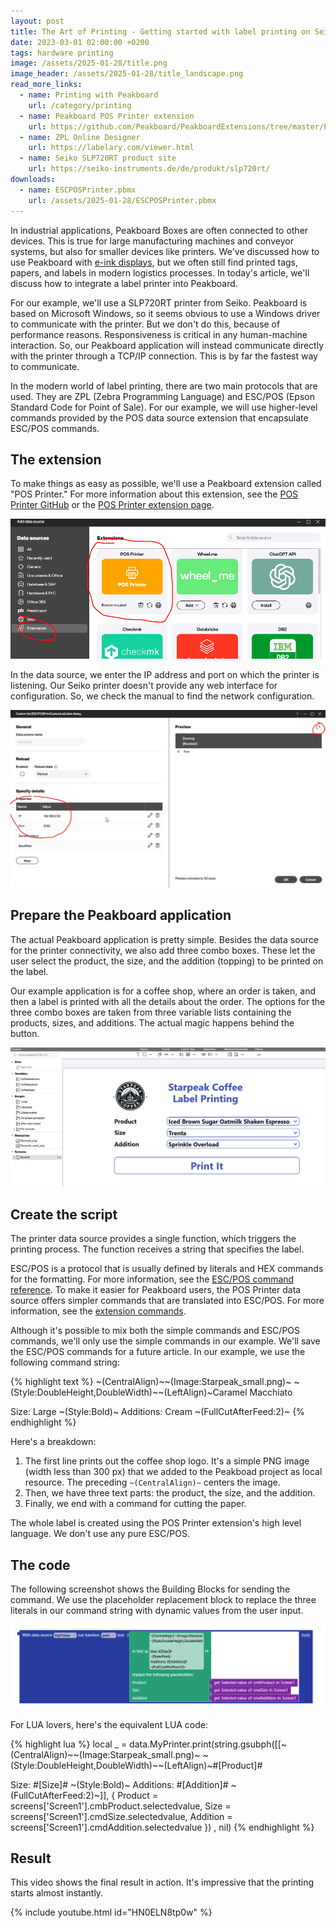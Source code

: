 ```yaml
---
layout: post
title: The Art of Printing - Getting started with label printing on Seiko SLP720RT
date: 2023-03-01 02:00:00 +0200
tags: hardware printing
image: /assets/2025-01-28/title.png
image_header: /assets/2025-01-28/title_landscape.png
read_more_links:
  - name: Printing with Peakboard
    url: /category/printing
  - name: Peakboard POS Printer extension
    url: https://github.com/Peakboard/PeakboardExtensions/tree/master/POSPrinter
  - name: ZPL Online Designer
    url: https://labelary.com/viewer.html
  - name: Seiko SLP720RT product site
    url: https://seiko-instruments.de/de/produkt/slp720rt/
downloads:
  - name: ESCPOSPrinter.pbmx
    url: /assets/2025-01-28/ESCPOSPrinter.pbmx
---
```

In industrial applications, Peakboard Boxes are often connected to other devices. This is true for large manufacturing machines and conveyor systems, but also for smaller devices like printers. We've discussed how to use Peakboard with [e-ink displays](/ByeBye-Paper-Going-paperless-with-Peakboard-and-Woutex-e-Ink-Displays.html), but we often still find printed tags, papers, and labels in modern logistics processes. In today's article, we'll discuss how to integrate a label printer into Peakboard.

For our example, we'll use a SLP720RT printer from Seiko. Peakboard is based on Microsoft Windows, so it seems obvious to use a Windows driver to communicate with the printer. But we don't do this, because of performance reasons. Responsiveness is critical in any human-machine interaction. So, our Peakboard application will instead communicate directly with the printer through a TCP/IP connection. This is by far the fastest way to communicate.

In the modern world of label printing, there are two main protocols that are used. They are ZPL (Zebra Programming Language) and ESC/POS (Epson Standard Code for Point of Sale). For our example, we will use higher-level commands provided by the POS data source extension that encapsulate ESC/POS commands.

## The extension

To make things as easy as possible, we'll use a Peakboard extension called "POS Printer." For more information about this extension, see the [POS Printer GitHub](https://github.com/Peakboard/PeakboardExtensions/tree/master/POSPrinter) or the [POS Printer extension page](https://templates.peakboard.com/extensions/POSPrinter/index).

![image](/assets/2025-01-28/010.png)

In the data source, we enter the IP address and port on which the printer is listening. Our Seiko printer doesn't provide any web interface for configuration. So, we check the manual to find the network configuration.

![image](/assets/2025-01-28/020.png)

## Prepare the Peakboard application

The actual Peakboard application is pretty simple. Besides the data source for the printer connectivity, we also add three combo boxes. These let the user select the product, the size, and the addition (topping) to be printed on the label.

Our example application is for a coffee shop, where an order is taken, and then a label is printed with all the details about the order. The options for the three combo boxes are taken from three variable lists containing the products, sizes, and additions. The actual magic happens behind the button. 

![image](/assets/2025-01-28/030.png)

## Create the script

The printer data source provides a single function, which triggers the printing process. The function receives a string that specifies the label.

ESC/POS is a protocol that is usually defined by literals and HEX commands for the formatting. For more information, see the [ESC/POS command reference](https://download4.epson.biz/sec_pubs/pos/reference_en/escpos/index.html). To make it easier for Peakboard users, the POS Printer data source offers simpler commands that are translated into ESC/POS. For more information, see the [extension commands](https://github.com/Peakboard/PeakboardExtensions/tree/master/POSPrinter).

Although it's possible to mix both the simple commands and ESC/POS commands, we'll only use the simple commands in our example. We'll save the ESC/POS commands for a future article. In our example, we use the following command string:

{% highlight text %}
~(CentralAlign)~~(Image:Starpeak_small.png)~
~(Style:DoubleHeight,DoubleWidth)~~(LeftAlign)~Caramel Macchiato

Size: Large
~(Style:Bold)~
Additions: Cream
~(FullCutAfterFeed:2)~
{% endhighlight %}

Here's a breakdown:

1. The first line prints out the coffee shop logo. It's a simple PNG image (width less than 300 px) that we added to the Peakboad project as local resource. The preceding `~(CentralAlign)~` centers the image.
2. Then, we have three text parts: the product, the size, and the addition.
3. Finally, we end with a command for cutting the paper.

The whole label is created using the POS Printer extension's high level language. We don't use any pure ESC/POS.

## The code

The following screenshot shows the Building Blocks for sending the command. We use the placeholder replacement block to replace the three literals in our command string with dynamic values from the user input.

![image](/assets/2025-01-28/040.png)

For LUA lovers, here's the equivalent LUA code:

{% highlight lua %}
local _ = data.MyPrinter.print(string.gsubph([[~(CentralAlign)~~(Image:Starpeak_small.png)~
~(Style:DoubleHeight,DoubleWidth)~~(LeftAlign)~#[Product]#

Size: #[Size]#
~(Style:Bold)~
Additions: #[Addition]#
~(FullCutAfterFeed:2)~]], 
  { Product = screens['Screen1'].cmbProduct.selectedvalue, 
  Size = screens['Screen1'].cmdSize.selectedvalue, 
  Addition = screens['Screen1'].cmdAddition.selectedvalue })
, nil)
{% endhighlight %}

## Result

This video shows the final result in action. It's impressive that the printing starts almost instantly. 

{% include youtube.html id="HN0ELN8tp0w" %}

